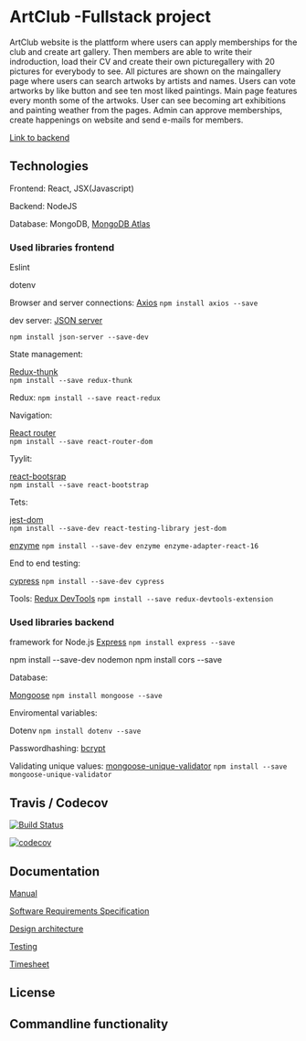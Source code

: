 # ArtClub -Fullstack project


ArtClub website is the plattform where users can apply memberships for the club and create art gallery. Then members are able to write their indroduction, load their CV and create their own picturegallery with 20 pictures for everybody to see. All pictures are shown on the maingallery page where users can search artwoks by artists and names. Users can vote artworks by like button and see ten most liked paintings. Main page features every month some of the artwoks. User can see becoming art exhibitions and painting weather from the pages.  Admin can approve memberships, create happenings on website and send e-mails for members.

[Link to backend](https://github.com/vsvala/Art_Club_back )


## Technologies

Frontend: React, JSX(Javascript)

Backend: NodeJS 

Database: MongoDB, [MongoDB Atlas](https://www.mongodb.com/)



### Used libraries frontend

Eslint

dotenv

Browser and server connections:
[Axios](https://github.com/axios/axios)
```npm install axios --save ```

dev server:
[JSON server](https://github.com/typicode/json-server)

```npm install json-server --save-dev```


State management:

[Redux-thunk](https://github.com/reduxjs/redux-thunk)		
```npm install --save redux-thunk```

Redux:
```npm install --save react-redux```

Navigation:

[React router](https://github.com/ReactTraining/react-router)   
```npm install --save react-router-dom```


Tyylit:

[react-bootsrap](https://react-bootstrap.github.io/) 		
```npm install --save react-bootstrap```	

Tets:

[jest-dom](https://www.npmjs.com/package/jest-dom)   
```npm install --save-dev react-testing-library jest-dom```

[enzyme](https://github.com/airbnb/enzyme) 
```npm install --save-dev enzyme enzyme-adapter-react-16```

End to end testing:

[cypress]()
```npm install --save-dev cypress```

Tools:
[Redux DevTools](https://chrome.google.com/webstore/detail/redux-devtools/lmhkpmbekcpmknklioeibfkpmmfibljd)
```npm install --save redux-devtools-extension```


### Used libraries backend

framework for Node.js
[Express](http://expressjs.com/)
```npm install express --save ```

npm install --save-dev nodemon
npm install cors --save


Database:

[Mongoose](https://mongoosejs.com/index.html)
```npm install mongoose --save```

Enviromental variables:

Dotenv
```npm install dotenv --save```


Passwordhashing:
[bcrypt](https://github.com/kelektiv/node.bcrypt.js)

Validating unique values:
[mongoose-unique-validator](ttps://www.npmjs.com/package/mongoose-unique-validator)
```npm install --save mongoose-unique-validator```



## Travis / Codecov
[![Build Status](https://travis-ci.org/vsvala/Art_Club.svg?branch=master)](https://travis-ci.org/vsvala/Art_Club)

[![codecov](https://codecov.io/gh/vsvala/Art_Club/branch/master/graph/badge.svg)](https://codecov.io/gh/vsvala/Art_Club)

## Documentation

[Manual]( )

[Software Requirements Specification]( )

[Design architecture]( )

[Testing]( )

[Timesheet](https://github.com/vsvala/Art_Club/blob/master/documentation/timesheet.md)

## License

## Commandline functionality


